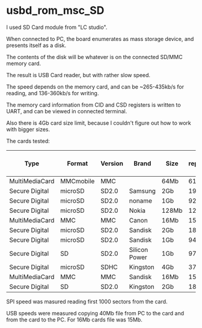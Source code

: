 usbd_rom_msc_SD
================

I used SD Card module from "LC studio".

When connected to PC, the board enumerates as mass storage device, and presents itself as a disk. 

The contents of the disk will be whatever is on the connected SD/MMC memory card.

The result is USB Card reader, but with rather slow speed. 

The speed depends on the memory card, and can be ~265-435kb/s for reading, and 136-360kb/s for writing.

The memory card information from CID and CSD registers is written to UART, and can be viewed in connected terminal.

Also there is 4Gb card size limit, because I couldn't figure out how to work with bigger sizes.

The cards tested:

|Type|Format|Version|Brand|Size|Size reported, MB|Production date|SPI read, kb/s|USB read, kb/s|USB write, kb/s|
|----|------|-------|-----|----|-----------------|---------------|--------------|--------------|---------------|
|MultiMediaCard|MMCmobile|MMC| |64Mb|61|2007-06|906|435|360|
|Secure Digital|microSD|SD2.0|Samsung|2Gb|1936|2009-10|851|420|210|
|Secure Digital|microSD|SD2.0|noname|1Gb|922|2009-12|801|325|55|
|Secure Digital|microSD|SD2.0|Nokia|128Mb|120|2007-06|723|382|240|
|MultiMediaCard|MMC|MMC|Canon|16Mb|15|2007-11|653|377|139|
|Secure Digital|microSD|SD2.0|Sandisk|2Gb|1886|2009-11|617|369|182|
|Secure Digital|microSD|SD2.0|Sandisk|1Gb|942|2011-01|613|358|168|
|Secure Digital|SD|SD2.0|Silicon Power|1Gb|972|2007-07|601|370|138|
|Secure Digital|microSD|SDHC|Kingston|4Gb|3768|2013-07|534|282|136|
|MultiMediaCard|MMC|MMC|Sandisk|16Mb|15|2003-06|391|265|305|
|Secure Digital|SD|SD2.0|Kingston|2Gb|1882|2011-01|282|325|13|

SPI speed was masured reading first 1000 sectors from the card.

USB speeds were measured copying 40Mb file from PC to the card and from the card to the PC. For 16Mb cards file was 15Mb.

